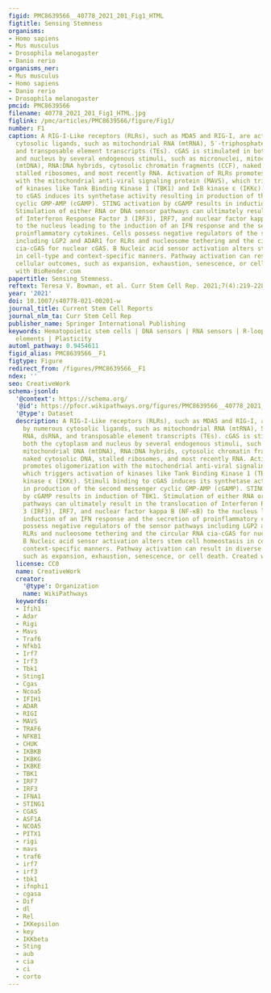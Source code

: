 ```yaml
---
figid: PMC8639566__40778_2021_201_Fig1_HTML
figtitle: Sensing Stemness
organisms:
- Homo sapiens
- Mus musculus
- Drosophila melanogaster
- Danio rerio
organisms_ner:
- Mus musculus
- Homo sapiens
- Danio rerio
- Drosophila melanogaster
pmcid: PMC8639566
filename: 40778_2021_201_Fig1_HTML.jpg
figlink: /pmc/articles/PMC8639566/figure/Fig1/
number: F1
caption: A RIG-I-Like receptors (RLRs), such as MDA5 and RIG-I, are activated by numerous
  cytosolic ligands, such as mitochondrial RNA (mtRNA), 5′-triphosphate RNA, dsRNA,
  and transposable element transcripts (TEs). cGAS is stimulated in both the cytoplasm
  and nucleus by several endogenous stimuli, such as micronuclei, mitochondrial DNA
  (mtDNA), RNA:DNA hybrids, cytosolic chromatin fragments (CCF), naked cytosolic DNA,
  stalled ribosomes, and most recently RNA. Activation of RLRs promotes oligomerization
  with the mitochondrial anti-viral signaling protein (MAVS), which triggers activation
  of kinases like Tank Binding Kinase 1 (TBK1) and IκB kinase ε (IKKε). Stimuli binding
  to cGAS induces its synthetase activity resulting in production of the second messenger
  cyclic GMP-AMP (cGAMP). STING activation by cGAMP results in induction of TBK1.
  Stimulation of either RNA or DNA sensor pathways can ultimately result in the translocation
  of Interferon Response Factor 3 (IRF3), IRF7, and nuclear factor kappa B (NF-κB)
  to the nucleus leading to the induction of an IFN response and the secretion of
  proinflammatory cytokines. Cells possess negative regulators of the sensor pathways
  including LGP2 and ADAR1 for RLRs and nucleosome tethering and the circular RNA
  cia-cGAS for nuclear cGAS. B Nucleic acid sensor activation alters stem cell homeostasis
  in cell-type and context-specific manners. Pathway activation can result in diverse
  cellular outcomes, such as expansion, exhaustion, senescence, or cell death. Created
  with BioRender.com
papertitle: Sensing Stemness.
reftext: Teresa V. Bowman, et al. Curr Stem Cell Rep. 2021;7(4):219-228.
year: '2021'
doi: 10.1007/s40778-021-00201-w
journal_title: Current Stem Cell Reports
journal_nlm_ta: Curr Stem Cell Rep
publisher_name: Springer International Publishing
keywords: Hematopoietic stem cells | DNA sensors | RNA sensors | R-loops | Transposable
  elements | Plasticity
automl_pathway: 0.9454611
figid_alias: PMC8639566__F1
figtype: Figure
redirect_from: /figures/PMC8639566__F1
ndex: ''
seo: CreativeWork
schema-jsonld:
  '@context': https://schema.org/
  '@id': https://pfocr.wikipathways.org/figures/PMC8639566__40778_2021_201_Fig1_HTML.html
  '@type': Dataset
  description: A RIG-I-Like receptors (RLRs), such as MDA5 and RIG-I, are activated
    by numerous cytosolic ligands, such as mitochondrial RNA (mtRNA), 5′-triphosphate
    RNA, dsRNA, and transposable element transcripts (TEs). cGAS is stimulated in
    both the cytoplasm and nucleus by several endogenous stimuli, such as micronuclei,
    mitochondrial DNA (mtDNA), RNA:DNA hybrids, cytosolic chromatin fragments (CCF),
    naked cytosolic DNA, stalled ribosomes, and most recently RNA. Activation of RLRs
    promotes oligomerization with the mitochondrial anti-viral signaling protein (MAVS),
    which triggers activation of kinases like Tank Binding Kinase 1 (TBK1) and IκB
    kinase ε (IKKε). Stimuli binding to cGAS induces its synthetase activity resulting
    in production of the second messenger cyclic GMP-AMP (cGAMP). STING activation
    by cGAMP results in induction of TBK1. Stimulation of either RNA or DNA sensor
    pathways can ultimately result in the translocation of Interferon Response Factor
    3 (IRF3), IRF7, and nuclear factor kappa B (NF-κB) to the nucleus leading to the
    induction of an IFN response and the secretion of proinflammatory cytokines. Cells
    possess negative regulators of the sensor pathways including LGP2 and ADAR1 for
    RLRs and nucleosome tethering and the circular RNA cia-cGAS for nuclear cGAS.
    B Nucleic acid sensor activation alters stem cell homeostasis in cell-type and
    context-specific manners. Pathway activation can result in diverse cellular outcomes,
    such as expansion, exhaustion, senescence, or cell death. Created with BioRender.com
  license: CC0
  name: CreativeWork
  creator:
    '@type': Organization
    name: WikiPathways
  keywords:
  - Ifih1
  - Adar
  - Rigi
  - Mavs
  - Traf6
  - Nfkb1
  - Irf7
  - Irf3
  - Tbk1
  - Sting1
  - Cgas
  - Ncoa5
  - IFIH1
  - ADAR
  - RIGI
  - MAVS
  - TRAF6
  - NFKB1
  - CHUK
  - IKBKB
  - IKBKG
  - IKBKE
  - TBK1
  - IRF7
  - IRF3
  - IFNA1
  - STING1
  - CGAS
  - ASF1A
  - NCOA5
  - PITX1
  - rigi
  - mavs
  - traf6
  - irf7
  - irf3
  - tbk1
  - ifnphi1
  - cgasa
  - Dif
  - dl
  - Rel
  - IKKepsilon
  - key
  - IKKbeta
  - Sting
  - aub
  - cia
  - ci
  - corto
---
```

